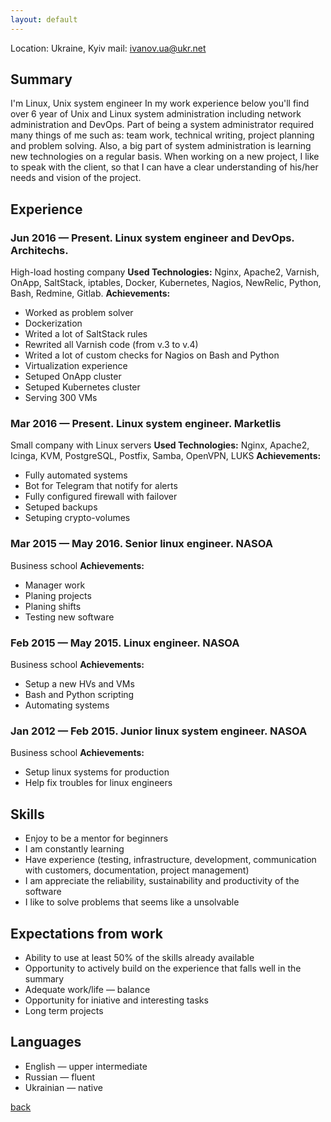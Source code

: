 ```yaml
---
layout: default
---
```


Location: Ukraine, Kyiv
mail: ivanov.ua@ukr.net
## Summary
I'm Linux, Unix system engineer
In my work experience below you'll find over 6 year of Unix and Linux system administration including network administration and DevOps. Part of being a system administrator required many things of me such as: team work, technical writing, project planning and problem solving. Also, a big part of system administration is learning new technologies on a regular basis. When working on a new project, I like to speak with the client, so that I can have a clear understanding of his/her needs and vision of the project.

## Experience

### Jun 2016 — Present. Linux system engineer and DevOps. Architechs.
High-load hosting company
**Used Technologies:** Nginx, Apache2, Varnish, OnApp, SaltStack, iptables, Docker, Kubernetes,
Nagios, NewRelic, Python, Bash, Redmine, Gitlab.
**Achievements:**
  * Worked as problem solver
  * Dockerization
  * Writed a lot of SaltStack rules
  * Rewrited all Varnish code (from v.3 to v.4)
  * Writed a lot of custom checks for Nagios on Bash and Python
  * Virtualization experience
  * Setuped OnApp cluster
  * Setuped Kubernetes cluster
  * Serving 300 VMs

### Mar 2016 — Present. Linux system engineer. Marketlis
Small company with Linux servers
**Used Technologies:** Nginx, Apache2, Icinga, KVM, PostgreSQL, Postfix, Samba, OpenVPN, LUKS
**Achievements:**
  * Fully automated systems
  * Bot for Telegram that notify for alerts
  * Fully configured firewall with failover
  * Setuped backups
  * Setuping crypto-volumes

### Mar 2015 — May 2016. Senior linux engineer. NASOA
Business school
**Achievements:**
  * Manager work
  * Planing projects
  * Planing shifts
  * Testing new software

### Feb 2015 — May 2015. Linux engineer. NASOA
Business school
**Achievements:**
  * Setup a new HVs and VMs
  * Bash and Python scripting
  * Automating systems

### Jan 2012 — Feb 2015. Junior linux system engineer. NASOA
Business school
**Achievements:**
  * Setup linux systems for production
  * Help fix troubles for linux engineers

## Skills
  * Enjoy to be a mentor for beginners
  * I am constantly learning
  * Have experience (testing, infrastructure, development, communication with customers, documentation, project management)
  * I am appreciate the reliability, sustainability and productivity of the software
  * I like to solve problems that seems like a unsolvable

## Expectations from work
  * Ability to use at least 50% of the skills already available
  * Opportunity to actively build on the experience that falls well in the summary
  * Adequate work/life — balance
  * Opportunity for iniative and interesting tasks
  * Long term projects

## Languages
  * English — upper intermediate
  * Russian — fluent
  * Ukrainian — native


[back](./)
